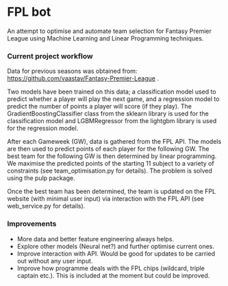 # FPL bot
An attempt to optimise and automate team selection for Fantasy Premier League using Machine Learning and Linear Programming techniques.

### Current project workflow
Data for previous seasons was obtained from: https://github.com/vaastav/Fantasy-Premier-League .

Two models have been trained on this data; a classification model used to predict whether a player will play the next game, and a regression model to predict the number of points a player will score (if they play).
The GradientBoostingClassifier class from the sklearn library is used for the classification model and LGBMRegressor from the lightgbm library is used for the regression model.

After each Gameweek (GW), data is gathered from the FPL API. The models are then used to predict points of each player for the following GW. The best team for the following GW is then determined by linear programming. We maximise the predicted points of the starting 11 subject to a variety of constraints (see team_optimisation.py for details). The problem is solved using the pulp package.

Once the best team has been determined, the team is updated on the FPL website (with minimal user input) via interaction with the FPL API (see web_service.py for details).

### Improvements
- More data and better feature engineering always helps.
- Explore other models (Neural net?) and further optimise current ones.
- Improve interaction with API. Would be good for updates to be carried out without any user input.
- Improve how programme deals with the FPL chips (wildcard, triple captain etc.). This is included at the moment but could be improved.

